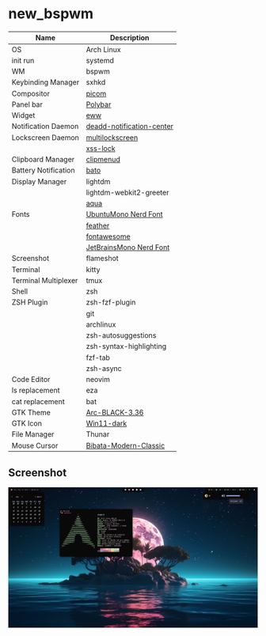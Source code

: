 # new_bspwm
|Name|Description|
|-|-|
|OS|Arch Linux|
|init run|systemd|
|WM|bspwm|
|Keybinding Manager|sxhkd|
|Compositor|[picom](https://github.com/yshui/picom)|
|Panel bar|[Polybar](https://aur.archlinux.org/packages/polybar-git)|
|Widget|[eww](https://aur.archlinux.org/packages/eww-x11)|
|Notification Daemon|[deadd-notification-center](https://github.com/phuhl/linux_notification_center)|
|Lockscreen Daemon|[multilockscreen](https://github.com/jeffmhubbard/multilockscreen)|
||[xss-lock](https://archlinux.org/packages/extra/x86_64/xss-lock/)|
|Clipboard Manager|[clipmenud](https://github.com/cdown/clipmenu)|
|Battery Notification|[bato](https://github.com/doums/bato)|
|Display Manager|lightdm|
||lightdm-webkit2-greeter|
||[aqua](https://github.com/paysonwallach/aqua-lightdm-webkit-theme)|
|Fonts|[UbuntuMono Nerd Font](https://github.com/ryanoasis/nerd-fonts/releases/download/v3.2.1/UbuntuSans.zip)|
||[feather](https://github.com/adi1090x/polybar-themes/raw/master/fonts/feather.ttf)|
||[fontawesome](https://archlinux.org/packages/extra/any/ttf-font-awesome/)|
||[JetBrainsMono Nerd Font](https://github.com/ryanoasis/nerd-fonts/releases/download/v3.2.1/JetBrainsMono.zip)|
|Screenshot|flameshot|
|Terminal|kitty|
|Terminal Multiplexer|tmux|
|Shell|zsh|
|ZSH Plugin|zsh-fzf-plugin|
||git|
||archlinux|
||zsh-autosuggestions|
||zsh-syntax-highlighting|
||fzf-tab|
||zsh-async|
|Code Editor|neovim|
|ls replacement|eza|
|cat replacement|bat|
|GTK Theme|[Arc-BLACK-3.36](https://www.gnome-look.org/p/1329022)|
|GTK Icon|[Win11-dark](https://www.gnome-look.org/p/1546069/)|
|File Manager|Thunar|
|Mouse Cursor|[Bibata-Modern-Classic](https://www.gnome-look.org/p/1914825/)|

## Screenshot
![a](./preview.png)
